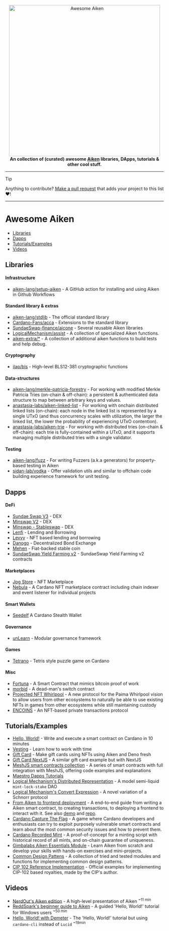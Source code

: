 <p align="center">
    <img src=".github/awesome-aiken.png" alt="Awesome Aiken" width="480"/>
    <br/>
    <strong>An collection of (curated) awesome <a href="https://aiken-lang.org" alt="aiken-lang.org"/>Aiken</a> libraries, DApps, tutorials & other cool stuff.</strong>
</p>

---

> [!TIP]
>
> Anything to contribute? [Make a pull request](https://github.com/aiken-lang/awesome-aiken/pulls) that adds your project to this list :heart:!

---

# Awesome Aiken

- [Libraries](#Libraries)
- [Dapps](#Dapps)
- [Tutorials/Examples](#tutorialsexamples)
- [Videos](#Videos)

## Libraries

#### Infrastructure

- [aiken-lang/setup-aiken](https://github.com/aiken-lang/setup-aiken) - A GitHub action for installing and using Aiken in Github Workflows

#### Standard library & extras 

- [aiken-lang/stdlib](https://github.com/aiken-lang/stdlib) - The official standard library
- [Cardano-Fans/acca](https://github.com/Cardano-Fans/acca) - Extensions to the standard library
- [SundaeSwap-finance/aicone](https://github.com/SundaeSwap-finance/aicone) - Several reusable Aiken libraries
- [LogicalMechanism/assist](https://github.com/logicalmechanism/assist) - A collection of specialized Aiken functions.
- [aiken-extra/*](https://github.com/aiken-extra) - A collection of additional aiken functions to build tests and help debug.

#### Cryptography 

- [ilap/bls](https://github.com/ilap/bls) - High-level BLS12-381 cryptographic functions 

#### Data-structures

- [aiken-lang/merkle-patricia-forestry](https://github.com/aiken-lang/merkle-patricia-forestry) - For working with modified Merkle Patricia Tries (on-chain & off-chain): a persistent & authenticated data structure to map between arbitrary keys and values.
- [anastasia-labs/aiken-linked-list](https://github.com/Anastasia-Labs/aiken-linked-list) - For working with onchain distributed linked lists (on-chain): each node in the linked list is represented by a single UTxO (and thus concurrency scales with utilization, the larger the linked list, the lower the probability of experiencing UTxO contention).
- [anastasia-labs/aiken-trie](https://github.com/Anastasia-Labs/aiken-trie) - For working with distributed tries (on-chain & off-chain): each trie is fully-contained within a UTxO, and it supports managing multiple distributed tries with a single validator.
  
#### Testing

- [aiken-lang/fuzz](https://github.com/aiken-lang/fuzz) - For writing Fuzzers (a.k.a generators) for property-based testing in Aiken 
- [sidan-lab/vodka](https://github.com/sidan-lab/vodka) - Offer validation utils and similar to offchain code building experience framework for unit testing.

## Dapps

#### DeFi

- [Sundae Swap V3](https://github.com/SundaeSwap-finance/sundae-contracts) - DEX
- [Minswap V2](https://github.com/minswap/minswap-dex-v2) - DEX
- [Minswap - Stableswap](https://github.com/minswap/minswap-stableswap) - DEX
- [Lenfi](https://github.com/lenfiLabs/lenfi-smart-contracts) - Lending and Borrowing
- [Levvy](https://levvy.fi/) - NFT based lending and borrowing
- [Danogo](https://danogo.io/) - Decentralized Bond Exchange
- [Mehen](https://mehen.io) - Fiat-backed stable coin
- [SundaeSwap Yield Farming v2](https://github.com/SundaeSwap-finance/sundae-yield-v2) - SundaeSwap Yield Farming v2 contracts

#### Marketplaces

- [Jpg Store](https://github.com/jpg-store/contracts-v3) - NFT Marketplace
- [Nebula](https://github.com/spacebudz/nebula/tree/main/contract/src/nebula) - A Cardano NFT marketplace contract including chain indexer and event listener for individual projects

#### Smart Wallets

- [Seedelf](https://github.com/logical-mechanism/Seedelf-Wallet) A Cardano Stealth Wallet

#### Governance

- [unLearn](https://github.com/Astodialo/unLearn) - Modular governance framework

#### Games

- [Tetrano](https://tetrano.net) - Tetris style puzzle game on Cardano

#### Misc

- [Fortuna](https://github.com/cardano-miners/fortuna) - A Smart Contract that mimics bitcoin proof of work
- [morbid](https://github.com/ariady-putra/morbid) - A dead-man's switch contract
- [Projected NFT Whirlpool](https://github.com/dcSpark/projected-nft-whirlpool) - A new protocol for the Paima Whirlpool vision to allow users from other ecosystems to naturally be able to use existing NFTs in games from other ecosystems while still maintaining custody
- [ENCOINS](https://github.com/encryptedcoins/encoins-core-aiken) - An NFT-based private transactions protocol

## Tutorials/Examples

- [Hello, World!](https://aiken-lang.org/example--hello-world) - Write and execute a smart contract on Cardano in 10 minutes
- [Vesting](https://aiken-lang.org/example--vesting) - Learn how to work with time
- [Gift Card](https://aiken-lang.org/example--gift-card) - Make gift cards using NFTs using Aiken and Deno fresh
- [Gift Card NextJS](https://github.com/adalicious/aiken-gift-card) - A similar gift card example but with NextJS
- [MeshJS smart contracts collection](https://github.com/MeshJS/mesh/tree/main/packages/mesh-contract/src) - A series of smart contracts  with full integration with MeshJS, offering code examples and explanations
- [Maestro Dapps Tutorials](https://github.com/maestro-org/dapp-platform-tutorials/tree/main/bets)
- [Logical Mechanism's Distributed Representation](https://github.com/logicalmechanism/distributed_representation) - A model semi-liquid `mint-lock-stake` DAO
- [Logical Mechanism's Convert Expression](https://github.com/logicalmechanism/convert-expression) - A novel variation of a Schnorr protocol
- [From Aiken to frontend deployment](https://meshjs.dev/guides/aiken) - A end-to-end guide from writing a Aiken smart contract, to creating transactions, to deploying a frontend to interact with it. See also [demo](https://aiken-next-ts-template.vercel.app/) and [repo](https://github.com/MeshJS/aiken-next-ts-template).
- [Cardano Capture The Flag](https://github.com/vacuumlabs/cardano-ctf) - A game where Cardano developers and enthusiasts can try to exploit purposely vulnerable smart contracts and learn about the most common security issues and how to prevent them.
- [Cardano Recorded Mint](https://github.com/keyan-m/cardano-recorded-mint) - A proof-of-concept for a minting script with historical record of all mints, and on-chain guarantee of uniqueness.
- [Gimbalabs Aiken Essentials Module](https://plutuspbl.io/modules/303/slts) - Learn Aiken from scratch and develop your skills with hands-on exercises and mini-projects.
- [Common Design Pattens](https://github.com/Anastasia-Labs/aiken-design-patterns) - A collection of tried and tested modules and functions for implementing common design patterns.
- [CIP 102 Reference Implementation](https://github.com/SamDelaney/CIP_102_Reference) - Official examples for implementing CIP-102 based royalties, made by the CIP's author.

## Videos

- [NerdOut's Aiken edition](https://www.youtube.com/watch?v=9wbQ33uzwsc&pp=ygUNQWlrZW4gY2FyZGFubw%3D%3D) - A high-level presentation of Aiken <sup> ~11 min</sup>
- [ReddSpark's beginner guide to Aiken](https://www.youtube.com/watch?v=-H5llvQdpRw&pp=ygUPcmVkZHNwYXJrIGFpa2Vu) - A guided 'Hello, World!' tutorial for Windows users <sup> ~50 min</sup>
- [Hello, World! with Demeter](https://twitter.com/i/status/1652846950251732993) - The 'Hello, World!' tutorial but using `cardano-cli` instead of `Lucid` <sup> ~19min</sup>
